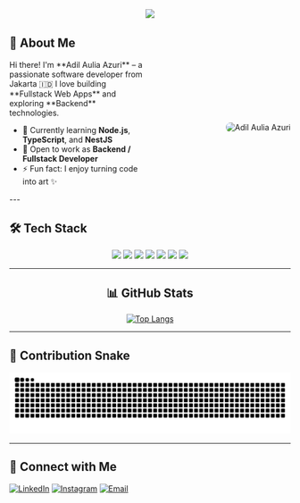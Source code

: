 <div align="center">
  <img src="https://camo.githubusercontent.com/2129e6a34c35c596cde48720da19fa28844e433987f92d0a0de37265b832715c/68747470733a2f2f726561646d652d747970696e672d7376672e6865726f6b756170702e636f6d3f666f6e743d54696d652b4e65772b526f6d616e26636f6c6f723d2532334338424532352673697a653d35302663656e7465723d74727565267643656e7465723d747275652677696474683d383030266865696768743d313030266c696e65733d536f6674776172652b456e67696e6565722b3b436f6d70757465722b536369656e63652b53747564656e74" />
</div>

## 🌟 About Me

<div style="display: flex; align-items: center; justify-content: space-between;">

<div style="flex: 1; padding-right: 20px;">
Hi there! I'm **Adil Aulia Azuri** – a passionate software developer from Jakarta 🇮🇩  
I love building **Fullstack Web Apps** and exploring **Backend** technologies.

- 🌱 Currently learning **Node.js**, **TypeScript**, and **NestJS**  
- 💼 Open to work as **Backend / Fullstack Developer**  
- ⚡ Fun fact: I enjoy turning code into art ✨
</div>

<div style="flex: 1; text-align: right;">
<img src="https://raw.githubusercontent.com/7oSkaaa/7oSkaaa/main/Images/Right_Side.gif" alt="Adil Aulia Azuri" style="max-width: 100%; height: auto; border-radius: 8px;" />
</div>

</div>
---

## 🛠 Tech Stack
<div align="center">
  <img src="https://img.shields.io/badge/JavaScript-F7DF1E?logo=javascript&logoColor=black" />
  <img src="https://img.shields.io/badge/TypeScript-3178C6?logo=typescript&logoColor=white" />
  <img src="https://img.shields.io/badge/Node.js-339933?logo=node.js&logoColor=white" />
  <img src="https://img.shields.io/badge/Express-000000?logo=express&logoColor=white" />
  <img src="https://img.shields.io/badge/Prisma-2D3748?logo=prisma&logoColor=white" />
  <img src="https://img.shields.io/badge/React-61DAFB?logo=react&logoColor=black" />
  <img src="https://img.shields.io/badge/Next.js-000000?logo=nextdotjs&logoColor=white" />
</div>


<div align="center">

---
## 📊 GitHub Stats

[![Top Langs](https://github-readme-stats.vercel.app/api/top-langs/?username=adil-azuri&layout=compact&theme=tokyonight)](https://github.com/adil-azuri)

---
</div>

## 🐍 Contribution Snake
[![Snake animation](https://github.com/adil-azuri/adil-azuri/blob/output/github-contribution-grid-snake.svg)](https://github.com/adil-azuri/adil-azuri)


---

## 🔗 Connect with Me
[![LinkedIn](https://img.shields.io/badge/LinkedIn-0A66C2?logo=linkedin&logoColor=white)](https://linkedin.com/in/yourprofile)
[![Instagram](https://img.shields.io/badge/Instagram-E4405F?logo=instagram&logoColor=white)](https://instagram.com/yourprofile)
[![Email](https://img.shields.io/badge/Email-D14836?logo=gmail&logoColor=white)](mailto:youremail@example.com)


